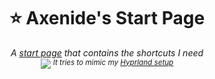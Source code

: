 <h1 align="center">
⭐ Axenide's Start Page
</h1>


<p align="center"><i>
    A <a href="axenide.github.io/start-page">start page</a> that contains the shortcuts I need
    <br>
    <img src="https://github.com/Axenide/start-page/assets/66109459/d9c9b4d5-c461-4c9b-b544-5348d7a73217">
    <sup>It tries to mimic my <a href="https://github.com/Axenide/Dotfiles">Hyprland setup</a></sup>
</i></p>
